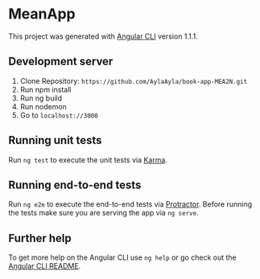 # MeanApp

This project was generated with [Angular CLI](https://github.com/angular/angular-cli) version 1.1.1.

## Development server

1. Clone Repository: `https://github.com/AylaAyla/book-app-MEA2N.git`
2. Run npm install
3. Run ng build
4. Run nodemon
5. Go to `localhost://3000`


## Running unit tests

Run `ng test` to execute the unit tests via [Karma](https://karma-runner.github.io).

## Running end-to-end tests

Run `ng e2e` to execute the end-to-end tests via [Protractor](http://www.protractortest.org/).
Before running the tests make sure you are serving the app via `ng serve`.

## Further help

To get more help on the Angular CLI use `ng help` or go check out the [Angular CLI README](https://github.com/angular/angular-cli/blob/master/README.md).
